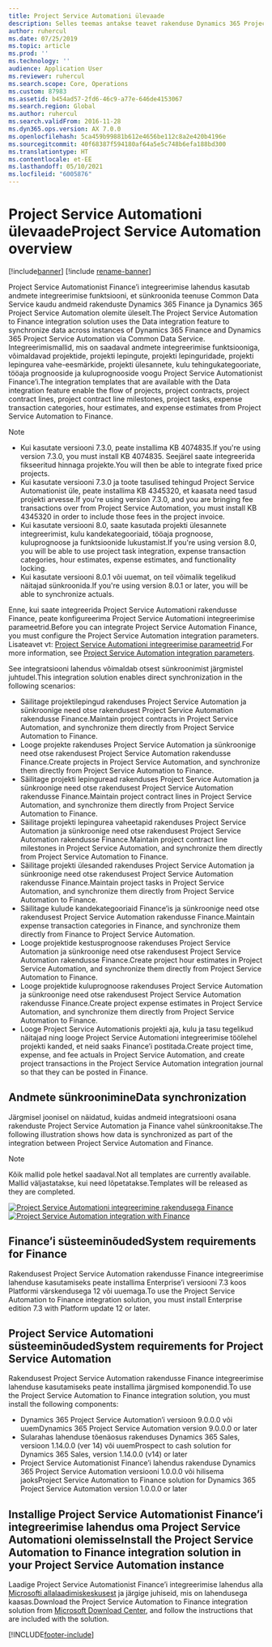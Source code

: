 ```yaml
---
title: Project Service Automationi ülevaade
description: Selles teemas antakse teavet rakenduse Dynamics 365 Project Service Automation rakendusse Dynamics 365 Finance integreerimise lahenduse kohta.
author: ruhercul
ms.date: 07/25/2019
ms.topic: article
ms.prod: ''
ms.technology: ''
audience: Application User
ms.reviewer: ruhercul
ms.search.scope: Core, Operations
ms.custom: 87983
ms.assetid: b454ad57-2fd6-46c9-a77e-646de4153067
ms.search.region: Global
ms.author: ruhercul
ms.search.validFrom: 2016-11-28
ms.dyn365.ops.version: AX 7.0.0
ms.openlocfilehash: 5ca459b99881b612e4656be112c8a2e420b4196e
ms.sourcegitcommit: 40f68387f594180af64a5e5c748b6efa188bd300
ms.translationtype: HT
ms.contentlocale: et-EE
ms.lasthandoff: 05/10/2021
ms.locfileid: "6005876"
---
```

# <a name="project-service-automation-overview"></a><span data-ttu-id="76fb4-103">Project Service Automationi ülevaade</span><span class="sxs-lookup"><span data-stu-id="76fb4-103">Project Service Automation overview</span></span>

[!include[banner](../includes/banner.md)]
[!include [rename-banner](~/includes/cc-data-platform-banner.md)]

<span data-ttu-id="76fb4-104">Project Service Automationist Finance’i integreerimise lahendus kasutab andmete integreerimise funktsiooni, et sünkroonida teenuse Common Data Service kaudu andmeid rakenduste Dynamics 365 Finance ja Dynamics 365 Project Service Automation olemite üleselt.</span><span class="sxs-lookup"><span data-stu-id="76fb4-104">The Project Service Automation to Finance integration solution uses the Data integration feature to synchronize data across instances of Dynamics 365 Finance and Dynamics 365 Project Service Automation via Common Data Service.</span></span> <span data-ttu-id="76fb4-105">Integreerimismallid, mis on saadaval andmete integreerimise funktsiooniga, võimaldavad projektide, projekti lepingute, projekti lepinguridade, projekti lepingurea vahe-eesmärkide, projekti ülesannete, kulu tehingukategooriate, tööaja prognooside ja kuluprognooside voogu Project Service Automationist Finance’i.</span><span class="sxs-lookup"><span data-stu-id="76fb4-105">The integration templates that are available with the Data integration feature enable the flow of projects, project contracts, project contract lines, project contract line milestones, project tasks, expense transaction categories, hour estimates, and expense estimates from Project Service Automation to Finance.</span></span>

> [!NOTE]
> - <span data-ttu-id="76fb4-106">Kui kasutate versiooni 7.3.0, peate installima KB 4074835.</span><span class="sxs-lookup"><span data-stu-id="76fb4-106">If you're using version 7.3.0, you must install KB 4074835.</span></span> <span data-ttu-id="76fb4-107">Seejärel saate integreerida fikseeritud hinnaga projekte.</span><span class="sxs-lookup"><span data-stu-id="76fb4-107">You will then be able to integrate fixed price projects.</span></span>
> - <span data-ttu-id="76fb4-108">Kui kasutate versiooni 7.3.0 ja toote tasulised tehingud Project Service Automationist üle, peate installima KB 4345320, et kaasata need tasud projekti arvesse.</span><span class="sxs-lookup"><span data-stu-id="76fb4-108">If you're using version 7.3.0, and you are bringing fee transactions over from Project Service Automation, you must install KB 4345320 in order to include those fees in the project invoice.</span></span>
> - <span data-ttu-id="76fb4-109">Kui kasutate versiooni 8.0, saate kasutada projekti ülesannete integreerimist, kulu kandekategooriaid, tööaja prognoose, kuluprognoose ja funktsioonide lukustamist.</span><span class="sxs-lookup"><span data-stu-id="76fb4-109">If you're using version 8.0, you will be able to use project task integration, expense transaction categories, hour estimates, expense estimates, and functionality locking.</span></span>
> - <span data-ttu-id="76fb4-110">Kui kasutate versiooni 8.0.1 või uuemat, on teil võimalik tegelikud näitajad sünkroonida.</span><span class="sxs-lookup"><span data-stu-id="76fb4-110">If you're using version 8.0.1 or later, you will be able to synchronize actuals.</span></span>

<span data-ttu-id="76fb4-111">Enne, kui saate integreerida Project Service Automationi rakendusse Finance, peate konfigureerima Project Service Automationi integreerimise parameetrid.</span><span class="sxs-lookup"><span data-stu-id="76fb4-111">Before you can integrate Project Service Automation Finance, you must configure the Project Service Automation integration parameters.</span></span> <span data-ttu-id="76fb4-112">Lisateavet vt: [Project Service Automationi integreerimise parameetrid](PSA-parameters.md).</span><span class="sxs-lookup"><span data-stu-id="76fb4-112">For more information, see [Project Service Automation integration parameters](PSA-parameters.md).</span></span>

<span data-ttu-id="76fb4-113">See integratsiooni lahendus võimaldab otsest sünkroonimist järgmistel juhtudel.</span><span class="sxs-lookup"><span data-stu-id="76fb4-113">This integration solution enables direct synchronization in the following scenarios:</span></span>

- <span data-ttu-id="76fb4-114">Säilitage projektilepingud rakenduses Project Service Automation ja sünkroonige need otse rakendusest Project Service Automation rakendusse Finance.</span><span class="sxs-lookup"><span data-stu-id="76fb4-114">Maintain project contracts in Project Service Automation, and synchronize them directly from Project Service Automation to Finance.</span></span>
- <span data-ttu-id="76fb4-115">Looge projekte rakenduses Project Service Automation ja sünkroonige need otse rakendusest Project Service Automation rakendusse Finance.</span><span class="sxs-lookup"><span data-stu-id="76fb4-115">Create projects in Project Service Automation, and synchronize them directly from Project Service Automation to Finance.</span></span>
- <span data-ttu-id="76fb4-116">Säilitage projekti lepinguread rakenduses Project Service Automation ja sünkroonige need otse rakendusest Project Service Automation rakendusse Finance.</span><span class="sxs-lookup"><span data-stu-id="76fb4-116">Maintain project contract lines in Project Service Automation, and synchronize them directly from Project Service Automation to Finance.</span></span>
- <span data-ttu-id="76fb4-117">Säilitage projekti lepingurea vaheetapid rakenduses Project Service Automation ja sünkroonige need otse rakendusest Project Service Automation rakendusse Finance.</span><span class="sxs-lookup"><span data-stu-id="76fb4-117">Maintain project contract line milestones in Project Service Automation, and synchronize them directly from Project Service Automation to Finance.</span></span>
- <span data-ttu-id="76fb4-118">Säilitage projekti ülesanded rakenduses Project Service Automation ja sünkroonige need otse rakendusest Project Service Automation rakendusse Finance.</span><span class="sxs-lookup"><span data-stu-id="76fb4-118">Maintain project tasks in Project Service Automation, and synchronize them directly from Project Service Automation to Finance.</span></span>
- <span data-ttu-id="76fb4-119">Säilitage kulude kandekategooriaid Finance’is ja sünkroonige need otse rakendusest Project Service Automation rakendusse Finance.</span><span class="sxs-lookup"><span data-stu-id="76fb4-119">Maintain expense transaction categories in Finance, and synchronize them directly from Finance to Project Service Automation.</span></span>
- <span data-ttu-id="76fb4-120">Looge projektide kestusprognoose rakenduses Project Service Automation ja sünkroonige need otse rakendusest Project Service Automation rakendusse Finance.</span><span class="sxs-lookup"><span data-stu-id="76fb4-120">Create project hour estimates in Project Service Automation, and synchronize them directly from Project Service Automation to Finance.</span></span>
- <span data-ttu-id="76fb4-121">Looge projektide kuluprognoose rakenduses Project Service Automation ja sünkroonige need otse rakendusest Project Service Automation rakendusse Finance.</span><span class="sxs-lookup"><span data-stu-id="76fb4-121">Create project expense estimates in Project Service Automation, and synchronize them directly from Project Service Automation to Finance.</span></span>
- <span data-ttu-id="76fb4-122">Looge Project Service Automationis projekti aja, kulu ja tasu tegelikud näitajad ning looge Project Service Automationi integreerimise töölehel projekti kanded, et neid saaks Finance’i postitada.</span><span class="sxs-lookup"><span data-stu-id="76fb4-122">Create project time, expense, and fee actuals in Project Service Automation, and create project transactions in the Project Service Automation integration journal so that they can be posted in Finance.</span></span>

## <a name="data-synchronization"></a><span data-ttu-id="76fb4-123">Andmete sünkroonimine</span><span class="sxs-lookup"><span data-stu-id="76fb4-123">Data synchronization</span></span>

<span data-ttu-id="76fb4-124">Järgmisel joonisel on näidatud, kuidas andmeid integratsiooni osana rakenduste Project Service Automation ja Finance vahel sünkroonitakse.</span><span class="sxs-lookup"><span data-stu-id="76fb4-124">The following illustration shows how data is synchronized as part of the integration between Project Service Automation and Finance.</span></span>

> [!NOTE]
> <span data-ttu-id="76fb4-125">Kõik mallid pole hetkel saadaval.</span><span class="sxs-lookup"><span data-stu-id="76fb4-125">Not all templates are currently available.</span></span> <span data-ttu-id="76fb4-126">Mallid väljastatakse, kui need lõpetatakse.</span><span class="sxs-lookup"><span data-stu-id="76fb4-126">Templates will be released as they are completed.</span></span>

<span data-ttu-id="76fb4-127">[![Project Service Automationi integreerimine rakendusega Finance](./media/PSA-integration.png)](./media/PSA-integration.png)</span><span class="sxs-lookup"><span data-stu-id="76fb4-127">[![Project Service Automation integration with Finance](./media/PSA-integration.png)](./media/PSA-integration.png)</span></span>

## <a name="system-requirements-for-finance"></a><span data-ttu-id="76fb4-128">Finance’i süsteeminõuded</span><span class="sxs-lookup"><span data-stu-id="76fb4-128">System requirements for Finance</span></span>

<span data-ttu-id="76fb4-129">Rakendusest Project Service Automation rakendusse Finance integreerimise lahenduse kasutamiseks peate installima Enterprise’i versiooni 7.3 koos Platformi värskendusega 12 või uuemaga.</span><span class="sxs-lookup"><span data-stu-id="76fb4-129">To use the Project Service Automation to Finance integration solution, you must install Enterprise edition 7.3 with Platform update 12 or later.</span></span>

## <a name="system-requirements-for-project-service-automation"></a><span data-ttu-id="76fb4-130">Project Service Automationi süsteeminõuded</span><span class="sxs-lookup"><span data-stu-id="76fb4-130">System requirements for Project Service Automation</span></span>

<span data-ttu-id="76fb4-131">Rakendusest Project Service Automation rakendusse Finance integreerimise lahenduse kasutamiseks peate installima järgmised komponendid.</span><span class="sxs-lookup"><span data-stu-id="76fb4-131">To use the Project Service Automation to Finance integration solution, you must install the following components:</span></span>

- <span data-ttu-id="76fb4-132">Dynamics 365 Project Service Automation’i versioon 9.0.0.0 või uuem</span><span class="sxs-lookup"><span data-stu-id="76fb4-132">Dynamics 365 Project Service Automation version 9.0.0.0 or later</span></span>
- <span data-ttu-id="76fb4-133">Sularahas lahenduse tõenäosus rakenduses Dynamics 365 Sales, versioon 1.14.0.0 (ver 14) või uuem</span><span class="sxs-lookup"><span data-stu-id="76fb4-133">Prospect to cash solution for Dynamics 365 Sales, version 1.14.0.0 (v14) or later</span></span>
- <span data-ttu-id="76fb4-134">Project Service Automationist Finance’i lahendus rakenduse Dynamics 365 Project Service Automation versiooni 1.0.0.0 või hilisema jaoks</span><span class="sxs-lookup"><span data-stu-id="76fb4-134">Project Service Automation to Finance solution for Dynamics 365 Project Service Automation version 1.0.0.0 or later</span></span>

## <a name="install-the-project-service-automation-to-finance-integration-solution-in-your-project-service-automation-instance"></a><span data-ttu-id="76fb4-135">Installige Project Service Automationist Finance’i integreerimise lahendus oma Project Service Automationi olemisse</span><span class="sxs-lookup"><span data-stu-id="76fb4-135">Install the Project Service Automation to Finance integration solution in your Project Service Automation instance</span></span>

<span data-ttu-id="76fb4-136">Laadige Project Service Automationist Finance’i integreerimise lahendus alla [Microsofti allalaadimiskeskusest](https://www.microsoft.com/download/details.aspx?id=57016) ja järgige juhiseid, mis on lahendusega kaasas.</span><span class="sxs-lookup"><span data-stu-id="76fb4-136">Download the Project Service Automation to Finance integration solution from [Microsoft Download Center](https://www.microsoft.com/download/details.aspx?id=57016), and follow the instructions that are included with the solution.</span></span>


[!INCLUDE[footer-include](../includes/footer-banner.md)]